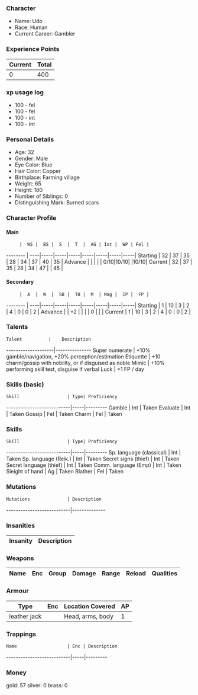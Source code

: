 ### Character
- Name: Udo
- Race: Human
- Current Career: Gambler

### Experience Points
Current | Total
--------|------
 0     | 400

### xp usage log
- 100 - fel
- 100 - fel
- 100 - int
- 100 - int

### Personal Details
- Age: 32
- Gender: Male
- Eye Color: Blue
- Hair Color: Copper
- Birthplace: Farming village
- Weight: 65
- Height: 180
- Number of Siblings: 0
- Distinguishing Mark: Burned scars

### Character Profile

#### Main
         |  WS |  BS |  S  |  T  |  AG | Int |  WP | Fel |
-------- | ----|-----|-----|-----|-----|-----|-----|-----|
Starting |  32 |  37 |  35 |  28 |  34 |  37 |  40 |  35 |
Advance  |     |     |     |     | 0/10|10/10|     |10/10|
Current  |  32 |  37 |  35 |  28 |  34 |  47 |     |  45 |

#### Secondary
         |  A  |  W  |  SB |  TB |  M  | Mag |  IP |  FP |
-------- | ----|-----|-----|-----|-----|-----|-----|-----|
Starting |  1  |  10 |  3  |  2  |  4  |  0  |  0  |  2  |
Advance  |     |  +2 |     |     |     |  0  |     |     |
Current  |  1  |  10 |  3  |  2  |  4  |  0  |  0  |  2  |
  
### Talents
    Talent          |    Description
--------------------|---------------
Super numerate      | +10% gamble/navigation, +20% perception/estimation 
Etiquette           | +10 charm/gossip with nobility, or if disguised as noble
Mimic               | +10% performing skill test, disguise if verbal
Luck                | +1 FP / day

### Skills (basic)
    Skill                  | Type| Proficiency
---------------------------|-----|---------
Gamble                     | Int | Taken
Evaluate                   | Int | Taken
Gossip                     | Fel | Taken
Charm                      | Fel | Taken


### Skills
    Skill                  | Type| Proficiency
---------------------------|-----|---------
Sp. language (classical)   | Int | Taken
Sp. language (Reik.)       | Int | Taken
Secret signs (thief)       | Int | Taken
Secret language (thief)    | Int | Taken
Comm. language (Emp)       | Int | Taken
Sleight of hand            | Ag  | Taken
Blather                    | Fel | Taken


### Mutations
    Mutations              | Description
---------------------------|--------------

### Insanities
   Insanity                | Description
---------------------------|--------------

### Weapons
   Name  | Enc | Group | Damage | Range | Reload | Qualities
-------- |-----|-------|--------|-------|--------|----------
  
### Armour
   Type      | Enc | Location Covered | AP |
-------------|-----|------------------|----|
leather jack |     | Head, arms, body | 1  |

### Trappings
    Name                   | Enc | Description
---------------------------|-----|---------

### Money
gold: 57
silver: 0
brass: 0
